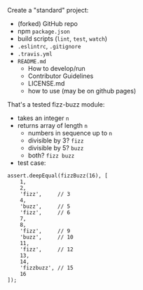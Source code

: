 Create a "standard" project:
* (forked) GitHub repo
* npm `package.json`
* build scripts (`lint`, `test`, `watch`)
* `.eslintrc`, `.gitignore`
* `.travis.yml`
* `README.md`
    * How to develop/run
    * Contributor Guidelines
    * LICENSE.md
    * how to use (may be on github pages)

That's a tested fizz-buzz module:
* takes an integer `n`
* returns array of length `n` 
    * numbers in sequence up to `n`
    * divisible by 3? `fizz`
    * divisible by 5? `buzz`
    * both? `fizz buzz`
* test case:

 ```
 assert.deepEqual(fizzBuzz(16), [
     1, 
     2, 
     'fizz',     // 3
     4, 
     'buzz',     // 5
     'fizz',     // 6
     7, 
     8, 
     'fizz',     // 9
     'buzz',     // 10
     11,
     'fizz',     // 12
     13,
     14,
     'fizzbuzz', // 15
     16
 ]);
 ```
